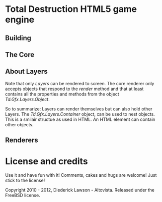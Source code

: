 # Total Destruction HTML5 game engine

## Building

## The Core

## About Layers

Note that only *Layers* can be rendered to screen. The core renderer only accepts objects that
respond to the *render* method and that at least contains all the properties and methods from the
object *Td.Gfx.Layers.Object*.

So to summarize: Layers can render themselves but can also hold other Layers. The
*Td.Gfx.Layers.Container* object, can be used to nest objects. This is a smilair structue as used
in HTML. An HTML element can contain other objects.

## Renderers


# License and credits
Use it and have fun with it! Comments, cakes and hugs are welcome! Just stick to the license!

Copyright 2010 - 2012, Diederick Lawson - Altovista. Released under the FreeBSD license.

